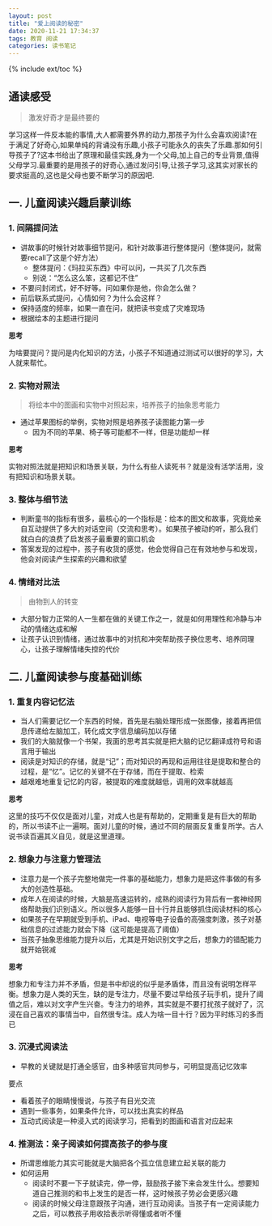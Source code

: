 ```yaml
---
layout: post
title: "爱上阅读的秘密"
date: 2020-11-21 17:34:37
tags: 教育 阅读
categories: 读书笔记
---
```


{% include ext/toc %}

## 通读感受

> 激发好奇才是最终要的

学习这样一件反本能的事情,大人都需要外界的动力,那孩子为什么会喜欢阅读?在于满足了好奇心,如果单纯的背诵没有乐趣,小孩子可能永久的丧失了乐趣.那如何引导孩子了?这本书给出了原理和最佳实践,身为一个父母,加上自己的专业背景,值得父母学习.最重要的是用孩子的好奇心,通过发问引导,让孩子学习,这其实对家长的要求挺高的,这也是父母也要不断学习的原因吧.


## 一. 儿童阅读兴趣启蒙训练

### 1. 间隔提问法

+ 讲故事的时候针对故事细节提问，和针对故事进行整体提问（整体提问，就需要recall了这是个好方法）
    * 整体提问：《玛拉买东西》中可以问，一共买了几次东西
    * 别说：“怎么这么笨，这都记不住”
+ 不要问封闭式，好不好等。问如果你是他，你会怎么做？
+ 前后联系式提问，心情如何？为什么会这样？
+ 保持适度的频率，如果一直在问，就把读书变成了灾难现场
+ 根据绘本的主题进行提问

**思考**

为啥要提问？提问是内化知识的方法，小孩子不知道通过测试可以很好的学习，大人就来帮忙。


### 2. 实物对照法

> 将绘本中的图画和实物中对照起来，培养孩子的抽象思考能力

+ 通过苹果图标的举例，实物对照是培养孩子读图能力第一步
    * 因为不同的苹果、椅子等可能都不一样，但是功能却一样


**思考**

实物对照法就是把知识和场景关联，为什么有些人读死书？就是没有活学活用，没有把知识和场景关联。

### 3. 整体与细节法

+ 判断童书的指标有很多，最核心的一个指标是：绘本的图文和故事，究竟给亲自互动提供了多大的对话空间（交流和思考）。如果孩子被动的听，那么我们就白白的浪费了启发孩子最重要的窗口机会
+ 答案发现的过程中，孩子有收货的感觉，他会觉得自己在有效地参与和发现，他会对阅读产生探索的兴趣和欲望

### 4. 情绪对比法

> 由物到人的转变

+ 大部分智力正常的人一生都在做的关键工作之一，就是如何用理性和冷静与冲动的情绪达成和解
+ 让孩子认识到情绪，通过故事中的对抗和冲突帮助孩子换位思考、培养同理心，让孩子理解情绪失控的代价


## 二. 儿童阅读参与度基础训练

### 1. 重复内容记忆法

+ 当人们需要记忆一个东西的时候，首先是右脑处理形成一张图像，接着再把信息传递给左脑加工，转化成文字信息编码加以存储
+ 我们的大脑就像一个书架，我面的思考其实就是把大脑的记忆翻译成符号和语言用于输出
+ 阅读是对知识的存储，就是“记”；而对知识的再现和运用往往是提取和整合的过程，是“忆”。记忆的关键不在于存储，而在于提取、检索
+ 越艰难地重复记忆的内容，被提取的难度就越低，调用的效率就越高

**思考**

这里的技巧不仅仅是面对儿童，对成人也是有帮助的，定期重复是有巨大的帮助的，所以书读不止一遍啊。面对儿童的时候，通过不同的层面反复重复所学。古人说书读百遍其义自见，就是这里道理。

### 2. 想象力与注意力管理法

+ 注意力是一个孩子完整地做完一件事的基础能力，想象力是把这件事做的有多大的创造性基础。
+ 成年人在阅读的时候，大脑是高速运转的，成熟的阅读行为背后有一套神经网络帮助我们识别语义。所以很多人能够一目十行并且能够抓住阅读材料的核心
+ 如果孩子在早期就受到手机、iPad、电视等电子设备的高强度刺激，孩子对基础信息的过滤能力就会下降（这可能是提高了阈值）
+ 当孩子抽象思维能力提升以后，尤其是开始识别文字之后，想象力的错配能力就开始锐减

**思考**

想象力和专注力并不矛盾，但是书中却说的似乎是矛盾体，而且没有说明怎样平衡。想象力是人类的天生，缺的是专注力，尽量不要过早给孩子玩手机，提升了阈值之后，难以对文字产生兴奋。专注力的培养，其实就是不要打扰孩子就好了，沉浸在自己喜欢的事情当中，自然很专注。成人为啥一目十行？因为平时练习的多而已

### 3. 沉浸式阅读法

+ 早教的关键就是打通全感官，由多种感官共同参与，可明显提高记忆效率

要点
+ 看着孩子的眼睛慢慢说，与孩子有目光交流
+ 遇到一些事务，如果条件允许，可以找出真实的样品
+ 互动式阅读是一种浸入式的阅读学习，把看到的图画和语言对应起来


### 4. 推测法：亲子阅读如何提高孩子的参与度

+ 所谓思维能力其实可能就是大脑把各个孤立信息建立起关联的能力
+ 如何运用
    * 阅读时不要一下子就读完，停一停，鼓励孩子接下来会发生什么。想要知道自己推测的和书上发生的是否一样，这时候孩子势必会更感兴趣
    * 阅读的时候父母注意跟孩子沟通，进行互动阅读。当孩子有一定阅读能力之后，可以教孩子用收拾表示听得懂或者听不懂


